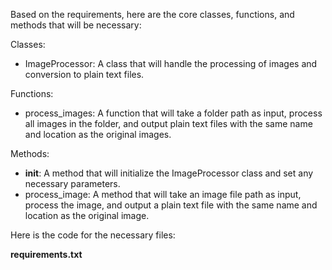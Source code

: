 Based on the requirements, here are the core classes, functions, and methods that will be necessary:

Classes:
- ImageProcessor: A class that will handle the processing of images and conversion to plain text files.

Functions:
- process_images: A function that will take a folder path as input, process all images in the folder, and output plain text files with the same name and location as the original images.

Methods:
- __init__: A method that will initialize the ImageProcessor class and set any necessary parameters.
- process_image: A method that will take an image file path as input, process the image, and output a plain text file with the same name and location as the original image.

Here is the code for the necessary files:

**requirements.txt**
